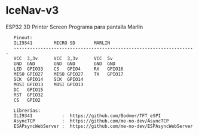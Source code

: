 # IceNav-v3
ESP32 3D Printer Screen 
Programa para pantalla Marlin


       Pinout:
       ILI9341        MICRO SD       MARLIN
       --------------------------------------------------------------------
       VCC  3,3v      VCC  3,3v      VCC  5v
       GND  GND       GND  GND       GND  GND
       LED  GPIO33    CS   GPIO4     RX   GPIO16
       MISO GPIO27    MISO GPIO27    TX   GPIO17
       SCK  GPIO14    SCK  GPIO14
       MOSI GPIO13    MOSI GPIO13
       DC   GPIO15
       RST  GPIO32
       CS   GPIO2

       Librerías:
       ILI9341           :  https://github.com/Bodmer/TFT_eSPI
       AsyncTCP          :  https://github.com/me-no-dev/AsyncTCP
       ESAPsyncWebServer :  https://github.com/me-no-dev/ESPAsyncWebServer
